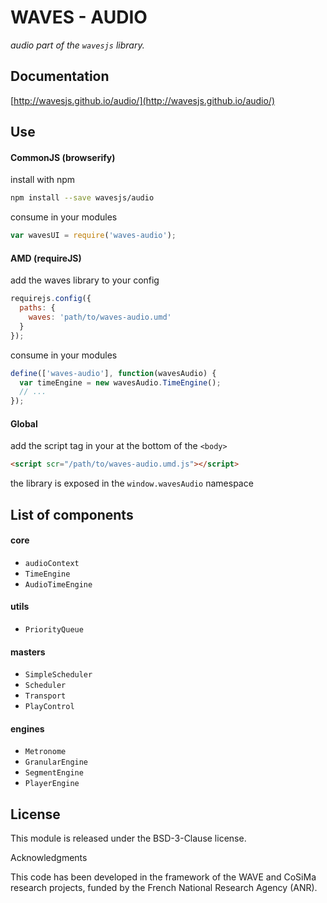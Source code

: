 # WAVES - AUDIO

_audio part of the `wavesjs` library._

## Documentation

[http://wavesjs.github.io/audio/](http://wavesjs.github.io/audio/)

## Use

#### CommonJS (browserify)

install with npm

```bash
npm install --save wavesjs/audio
```

consume in your modules

```javascript
var wavesUI = require('waves-audio');
```

#### AMD (requireJS)

add the waves library to your config

```javascript
requirejs.config({
  paths: {
    waves: 'path/to/waves-audio.umd'
  }
});
```

consume in your modules

```javascript
define(['waves-audio'], function(wavesAudio) {
  var timeEngine = new wavesAudio.TimeEngine();
  // ...
});
```

#### Global

add the script tag in your at the bottom of the `<body>`

```html
<script scr="/path/to/waves-audio.umd.js"></script>
```

the library is exposed in the `window.wavesAudio` namespace

## List of components

#### core

- `audioContext`
- `TimeEngine`
- `AudioTimeEngine`

#### utils

- `PriorityQueue`

#### masters

- `SimpleScheduler`
- `Scheduler`
- `Transport`      
- `PlayControl`

#### engines

- `Metronome`
- `GranularEngine`
- `SegmentEngine`
- `PlayerEngine`

## License

This module is released under the BSD-3-Clause license.

Acknowledgments

This code has been developed in the framework of the WAVE and CoSiMa research projects, funded by the French National Research Agency (ANR).
